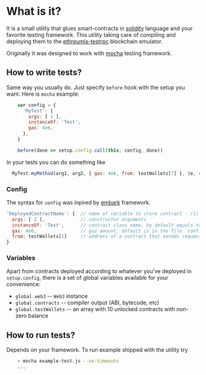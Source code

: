 # What is it?

It is a small utility that glues smart-contracts in [solidity](http://solidity.readthedocs.io/) language and your favorite testing framework. This utility taking care of compiling and deploying them to the [ethreumjs-testrpc](https://github.com/ethereumjs/testrpc) blockchain emulator.

Originally it was designed to work with [mocha](http://mochajs.org/) testing framework.

## How to write tests?

Same way you usually do. Just specify `before` hook with the setup you want. Here is `mocha` example:

```javascript
    var config = {
      'MyTest': {
        args: [ 1 ],
        instanceOf: 'Test',
        gas: 4e6,
      },
    }

    before(done => setup.config.call(this, config, done))
```

In your tests you can do something like
```javascript
  MyTest.myMethod(arg1, arg2, { gas: 4e6, from: testWallets[7] }, (e, r) => console.log(e, r) )
```

### Config

The syntax for `config` was inpired by [embark](https://github.com/iurimatias/embark-framework) framework.

```javascript
'DeployedContractName': {  // name of variable to store contract - (1)
  args: [ 1 ],             // constructor arguments
  instanceOf: 'Test',      // contract class name, by default equals to (1)
  gas: 4e6,                // gas amount, default is in the file `config.json`
  from: testWallets[1]     // address of a contract that sendds request, `testWallets[0]` by defalut
}
```

### Variables

Apart from contracts deployed according to whatever you've deployed in `setup.config`, there is a set of global variables available for your convenience:

  * `global.web3` -- `Web3` instance
  * `global.contracts` -- compiler output (ABI, bytecode, etc)
  * `global.testWallets` -- an array with 10 unlocked contracts with non-zero balance

## How to run tests?

Depends on your framework. To run example shipped with the utility try

```bash
    > mocha example-test.js --no-timeouts
    ...
```
